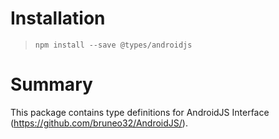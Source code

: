 # Installation
> `npm install --save @types/androidjs`

# Summary
This package contains type definitions for AndroidJS Interface (https://github.com/bruneo32/AndroidJS/).
